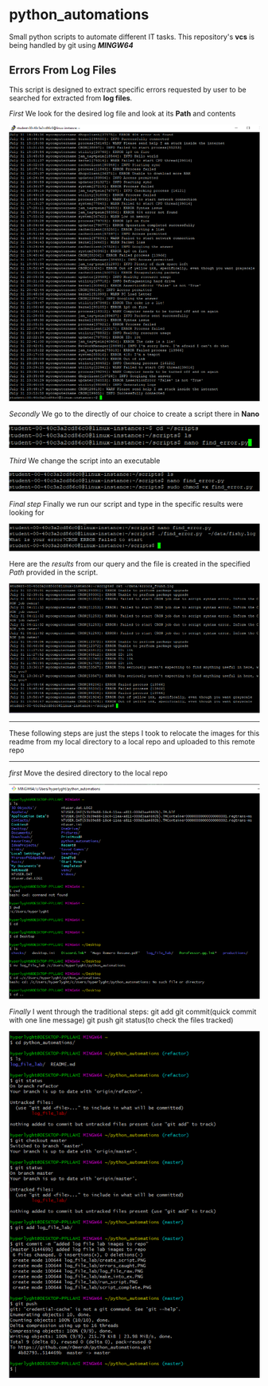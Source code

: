 # python_automations
Small python scripts to automate different IT tasks.
This repository's **vcs** is being handled by git using ***MINGW64***

## Errors From Log Files ##
This script is designed to extract specific errors requested by user to be searched for 
extracted from **log files**.

*First* 
We look for the desired log file and look at its **Path** and contents

![log_file_raw](https://github.com/r0meroh/python_automations/blob/master/log_file_lab/log_file_raw.PNG)


*Secondly*
We go to the directly of our choice to create a script there in **Nano**

![create_script](https://github.com/r0meroh/python_automations/blob/master/log_file_lab/create_script.PNG)

*Third*
We change the script into an executable

![change_into_ex](https://github.com/r0meroh/python_automations/blob/master/log_file_lab/make_into_ex.PNG)


*Final step*
Finally we run our script and type in the specific results were looking for

![final](https://github.com/r0meroh/python_automations/blob/master/log_file_lab/run_script.PNG)

Here are the *results* from our query and the file is created in the specified *Path* provided 
in the script.

![results](https://github.com/r0meroh/python_automations/blob/master/log_file_lab/errors_caught.PNG)

---

These following steps are just the steps I took to relocate the images for this readme from my local
directory to a local repo and uploaded to this remote repo

---

*first* 
Move the desired directory to the local repo

![move_dir](https://github.com/r0meroh/python_automations/blob/master/log_file_lab/move_file_to_repo.PNG)

*Finally*
I went through the traditional steps:
git add
git commit(quick commit with one line message)
git push
git status(to check the files tracked)

![git_stuff](https://github.com/r0meroh/python_automations/blob/master/log_file_lab/push_images_to_master.PNG)
